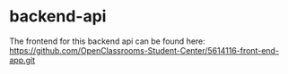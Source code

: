 # backend-api

The frontend for this backend api can be found here: 
https://github.com/OpenClassrooms-Student-Center/5614116-front-end-app.git
